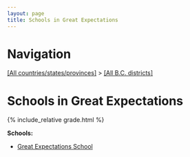 ```yaml
---
layout: page
title: Schools in Great Expectations
---
```

# Navigation

[[All countries/states/provinces]](../..) > [[All B.C. districts]](..)

# Schools in Great Expectations

{% include_relative grade.html %}

**Schools:**

- [Great Expectations School](Great_Expectations_School.md)
